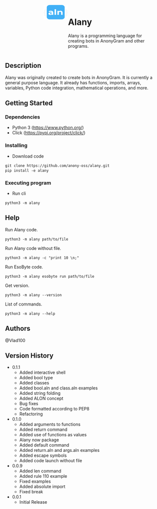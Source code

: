 <div style="display: flex;">
    <div>
        <img src="images/logo.png" alt="Logo" width="39%" height="30%" align="right">
    </div>
    <div>

# Alany 

Alany is a programming language for creating bots in AnonyGram and other programs.
⁣
    </div>
</div>

## Description

Alany was originally created to create bots in AnonyGram. It is currently a general purpose language. It already has functions, imports, arrays, variables, Python code integration, mathematical operations, and more.

## Getting Started

### Dependencies

* Python 3 (https://www.python.org/)
* Click (https://pypi.org/project/click/)

### Installing

* Download code
```
git clone https://github.com/anony-oss/alany.git
pip install -e alany
```

### Executing program

* Run cli
```
python3 -m alany
```

## Help

Run Alany code.
```
python3 -m alany path/to/file
```

Run Alany code without file.
```
python3 -m alany -c "print 10 \n;"
```

Run EsoByte code.
```
python3 -m alany esobyte run path/to/file
```

Get version.
```
python3 -m alany --version
```

List of commands.
```
python3 -m alany --help
```

## Authors

@Vlad100

## Version History
* 0.1.1
    * Added interactive shell
    * Added bool type
    * Added classes
    * Added bool.aln and class.aln examples
    * Added string folding
    * Added ALON concept
    * Bug fixes
    * Code formatted according to PEP8
    * Refactoring
* 0.1.0
    * Added arguments to functions
    * Added return command
    * Added use of functions as values
    * Alany now package
    * Added default command
    * Added return.aln and args.aln examples
    * Added escape symbols
    * Added code launch without file
* 0.0.9
    * Added len command
    * Added rule 110 example
    * Fixed examples
    * Added absolute import
    * Fixed break
* 0.0.1
    * Initial Release
